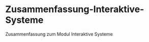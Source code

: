 Zusammenfassung-Interaktive-Systeme
===================================

Zusammenfassung zum Modul Interaktive Systeme